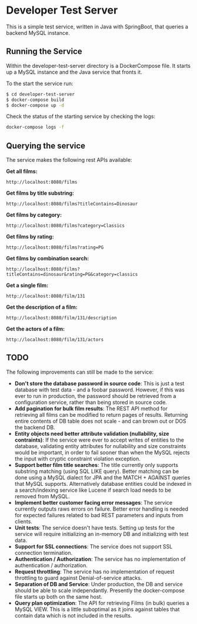 # Developer Test Server

This is a simple test service, written in Java with SpringBoot, that queries a backend MySQL instance.

## Running the Service

Within the developer-test-server directory is a DockerCompose file. It starts up a MySQL instance and the Java service that fronts it.

To the start the service run:
```sh
$ cd developer-test-server
$ docker-compose build
$ docker-compose up -d
```

Check the status of the starting service by checking the logs:
```sh
docker-compose logs -f
```

## Querying the service

The service makes the following rest APIs available:

**Get all films:**
```
http://localhost:8080/films
```

**Get films by title substring:**
```
http://localhost:8080/films?titleContains=Dinosaur
```

**Get films by category:**
```
http://localhost:8080/films?category=Classics
```

**Get films by rating:**
```
http://localhost:8080/films?rating=PG
```

**Get films by combination search:**
```
http://localhost:8080/films?titleContains=dinosaur&rating=PG&category=classics
```

**Get a single film:**
```
http://localhost:8080/film/131
```

**Get the description of a film:**
```
http://localhost:8080/film/131/description
```

**Get the actors of a film:**
```
http://localhost:8080/film/131/actors
```

## TODO

The following improvements can still be made to the service:

- **Don't store the database password in source code**: This is just a test database with test data - and a foobar password. However, if this was ever to run in production, the password should be retrieved from a configuration service, rather than being stored in source code.
- **Add pagination for bulk film results**: The REST API method for retrieving all films can be modified to return pages of results. Returning entire contents of DB table does not scale - and can brown out or DOS the backend DB.
- **Entity objects need better attribute validation (nullability, size contraints)**: If the service were ever to accept writes of entities to the database, validating entity attributes for nullability and size constraints would be important, in order to fail sooner than when the MySQL rejects the input with cryptic constraint violation exception.
- **Support better film title searches**: The title currently only supports substring matching (using SQL LIKE query). Better matching can be done using a MySQL dialect for JPA and the MATCH + AGAINST queries that MySQL supports. Alternatively database entities could be indexed in a search/indexing service like Lucene if search load needs to be removed from MySQL.
- **Implement better customer facing error messages**: The service currently outputs raws errors on failure. Better error handling is needed for expected failures related to bad REST parameters and inputs from clients.
- **Unit tests**: The service doesn't have tests. Setting up tests for the service will require initializing an in-memory DB and initializing with test data.
- **Support for SSL connections**: The service does not support SSL connection termination.
- **Authentication / Authorization**: The service has no implementation of authentication / authorization.
- **Request throttling**: The service has no implementation of request throttling to guard against Denial-of-service attacks.
- **Separation of DB and Service**: Under production, the DB and service should be able to scale independantly. Presently the docker-compose file starts up both on the same host.
- **Query plan optimization**: The API for retrieving Films (in bulk) queries a MySQL VIEW. This is a little suboptimal as it joins against tables that contain data which is not included in the results.
